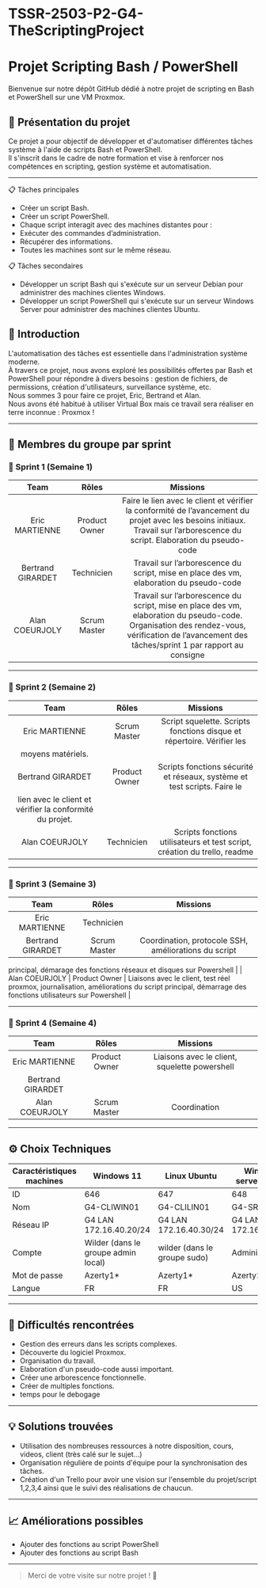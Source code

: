 # TSSR-2503-P2-G4-TheScriptingProject


# Projet Scripting Bash / PowerShell

Bienvenue sur notre dépôt GitHub dédié à notre projet de scripting en Bash et PowerShell sur une VM Proxmox.

## 📢 Présentation du projet

Ce projet a pour objectif de développer et d'automatiser différentes tâches système à l'aide de scripts Bash et PowerShell.  
Il s'inscrit dans le cadre de notre formation et vise à renforcer nos compétences en scripting, gestion système et automatisation.

---

📋 Tâches principales
* Créer un script Bash.
* Créer un script PowerShell.
* Chaque script interagit avec des machines distantes pour :
* Exécuter des commandes d’administration.
* Récupérer des informations.
* Toutes les machines sont sur le même réseau.

📋 Tâches secondaires
* Développer un script Bash qui s'exécute sur un serveur Debian pour administrer des machines clientes Windows.
* Développer un script PowerShell qui s'exécute sur un serveur Windows Server pour administrer des machines clientes Ubuntu.

## 📜 Introduction

L'automatisation des tâches est essentielle dans l'administration système moderne.  
À travers ce projet, nous avons exploré les possibilités offertes par Bash et PowerShell pour répondre à divers besoins : gestion de fichiers, de permissions, création d'utilisateurs, surveillance système, etc.  
Nous sommes 3 pour faire ce projet, Eric, Bertrand et Alan.  
Nous avons été habitué à utiliser Virtual Box mais ce travail sera réaliser en terre inconnue : Proxmox !

---

## 👥 Membres du groupe par sprint

### 🏃 Sprint 1 (Semaine 1)

| Team | Rôles | Missions |
|:---------:|:---------:|:---------:|
|     Eric MARTIENNE      |    Product Owner       |     Faire le lien avec le client et vérifier la conformité de l’avancement du projet avec les besoins initiaux. Travail sur l’arborescence du script. Elaboration du pseudo-code      |
|    Bertrand GIRARDET       |       Technicien    |     Travail sur l’arborescence du script, mise en place des vm, elaboration du pseudo-code      |
|       Alan COEURJOLY    |     Scrum Master      |    Travail sur l’arborescence du script, mise en place des vm, elaboration du pseudo-code. Organisation des rendez-vous, vérification de l’avancement des tâches/sprint 1 par rapport au consigne       |

---

### 🏃 Sprint 2 (Semaine 2) 

| Team | Rôles | Missions |
|:---------:|:---------:|:---------:|
|     Eric MARTIENNE      |      Scrum Master     |   Script squelette. Scripts fonctions disque et répertoire. Vérifier les
moyens matériels.  |
|      Bertrand GIRARDET     |  Product Owner         |    Scripts fonctions sécurité et réseaux, système et test scripts. Faire le
lien avec le client et vérifier la conformité du projet.       |
|      Alan COEURJOLY     |      Technicien     |    Scripts fonctions utilisateurs et test script, création du trello, readme       |


---

### 🏃 Sprint 3 (Semaine 3) 

| Team | Rôles | Missions |
|:---------:|:---------:|:---------:|
|     Eric MARTIENNE      |     Technicien      |           |
|      Bertrand GIRARDET     |    Scrum Master     |      Coordination, protocole SSH, améliorations du script
principal, démarage des fonctions réseaux et disques sur
Powershell     |
|     Alan COEURJOLY      |    Product Owner    |      Liaisons avec le client, test réel proxmox, journalisation,
améliorations du script principal, démarrage des
fonctions utilisateurs sur Powershell     |


---

### 🏃 Sprint 4 (Semaine 4) 

| Team | Rôles | Missions |
|:---------:|:---------:|:---------:|
|      Eric MARTIENNE     |     Product Owner     |    Liaisons avec le client, squelette powershell      |
|      Bertrand GIRARDET     |           |           |
|      Alan COEURJOLY     |   Scrum Master     |       Coordination     |


---

## ⚙️ Choix Techniques

| Caractéristiques machines | Windows 11 | Linux Ubuntu | Windows serveur 2022 | Debian 12 |
|----------------------------|------------|--------------|----------------------|-----------|
| ID                         | 646        | 647          | 648                  | 649       |
| Nom                        | G4-CLIWIN01| G4-CLILIN01  | G4-SRVWIN01          | G4-SRVLX01|
| Réseau IP                  | G4 LAN 172.16.40.20/24 | G4 LAN 172.16.40.30/24 | G4 LAN 172.16.40.5/24 | G4 LAN 172.16.40.10/24 |
| Compte                     | Wilder (dans le groupe admin local) | wilder (dans le groupe sudo) | Administrator | root |
| Mot de passe               | Azerty1*   | Azerty1*     | Azerty1*             | Azerty1*  |
| Langue                     | FR         | FR           | US                   | US        |


---

## 🧗 Difficultés rencontrées

- Gestion des erreurs dans les scripts complexes.
- Découverte du logiciel Proxmox.
- Organisation du travail.
- Elaboration d'un pseudo-code aussi important.
- Créer une arborescence fonctionnelle.
- Créer de multiples fonctions.
- temps pour le debogage

---

## 💡 Solutions trouvées

- Utilisation des nombreuses ressources à notre disposition, cours, videos, client (très calé sur le sujet...)
- Organisation régulière de points d'équipe pour la synchronisation des tâches.
- Création d'un Trello pour avoir une vision sur l'ensemble du projet/script 1,2,3,4 ainsi que le suivi des réalisations de chaucun.

---

## 📈 Améliorations possibles

- Ajouter des fonctions au script PowerShell
- Ajouter des fonctions au script Bash



---

> Merci de votre visite sur notre projet ! 🚀
